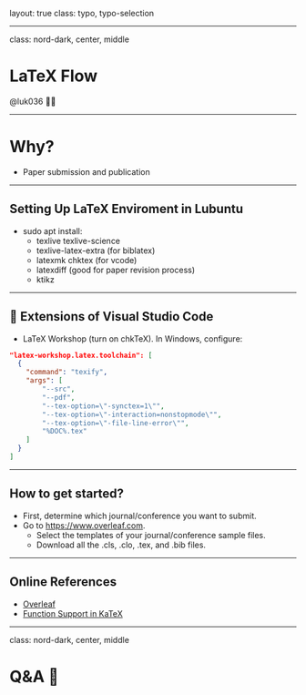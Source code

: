 layout: true
class: typo, typo-selection

---

class: nord-dark, center, middle

# LaTeX Flow

@luk036 👨‍💻

---

# Why?

- Paper submission and publication

---

## Setting Up LaTeX Enviroment in Lubuntu

- sudo apt install:
  - texlive texlive-science
  - texlive-latex-extra (for biblatex)
  - latexmk chktex (for vcode)
  - latexdiff (good for paper revision process)
  - ktikz

---

## 🧩 Extensions of Visual Studio Code

- LaTeX Workshop (turn on chkTeX). In Windows, configure:

```json
"latex-workshop.latex.toolchain": [
  {
    "command": "texify",
    "args": [
        "--src",
        "--pdf",
        "--tex-option=\"-synctex=1\"",
        "--tex-option=\"-interaction=nonstopmode\"",
        "--tex-option=\"-file-line-error\"",
        "%DOC%.tex"
    ]
  }
]
```

---

## How to get started?

- First, determine which journal/conference you want to submit.
- Go to <https://www.overleaf.com>.
  - Select the templates of your journal/conference sample files.
  - Download all the .cls, .clo, .tex, and .bib files.

---

## Online References

- [Overleaf](https://www.overleaf.com)
- [Function Support in KaTeX](https://khan.github.io/KaTeX/function-support.html)

---

class: nord-dark, center, middle

# Q&A 🎤
